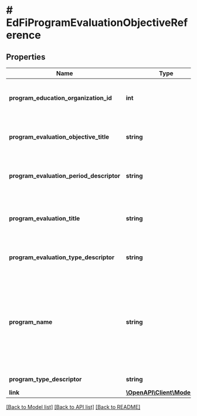 # # EdFiProgramEvaluationObjectiveReference

## Properties

Name | Type | Description | Notes
------------ | ------------- | ------------- | -------------
**program_education_organization_id** | **int** | The identifier assigned to an education organization. |
**program_evaluation_objective_title** | **string** | The name or title of the program evaluation objective. |
**program_evaluation_period_descriptor** | **string** | The name of the period for the program evaluation. |
**program_evaluation_title** | **string** | An assigned unique identifier for the student program evaluation. |
**program_evaluation_type_descriptor** | **string** | The type of program evaluation conducted. |
**program_name** | **string** | The formal name of the program of instruction, training, services, or benefits available through federal, state, or local agencies. |
**program_type_descriptor** | **string** | The type of program. |
**link** | [**\OpenAPI\Client\Model\Link**](Link.md) |  | [optional]

[[Back to Model list]](../../README.md#models) [[Back to API list]](../../README.md#endpoints) [[Back to README]](../../README.md)
